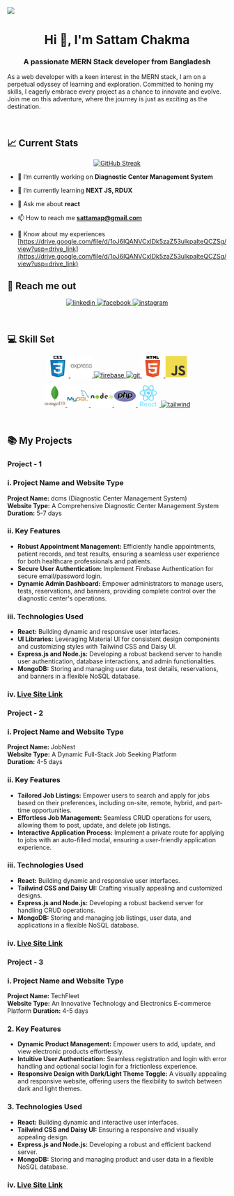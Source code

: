 <p>
<img src="https://github.com/sattamap/sattamap/blob/main/banner_image.png" />
</p>
<h1 align="center">Hi 👋, I'm Sattam Chakma</h1>
<h3 align="center">A passionate MERN Stack developer  from Bangladesh</h3>
<p align="left">As a web developer with a keen interest in the MERN stack, I am on a perpetual odyssey of learning and exploration. Committed to honing my skills, I eagerly embrace every project as a chance to innovate and evolve. Join me on this adventure, where the journey is just as exciting as the destination. </p>

<br />

## :chart_with_upwards_trend: Current Stats

<p align="center"><a href="https://git.io/streak-stats"><img src="https://github-readme-streak-stats.herokuapp.com?user=sattamap&theme=tokyonight" alt="GitHub Streak" /></a></p>


- 🔭 I’m currently working on **Diagnostic Center Management System**

- 🌱 I’m currently learning **NEXT JS, RDUX**

- 💬 Ask me about **react**

- 📫 How to reach me **sattamap@gmail.com**

- 📄 Know about my experiences [https://drive.google.com/file/d/1oJ6IQANVCxIDk5zaZ53ulkpalteQCZSg/view?usp=drive_link](https://drive.google.com/file/d/1oJ6IQANVCxIDk5zaZ53ulkpalteQCZSg/view?usp=drive_link)


## :link: Reach me out


<p align="center">
  <a href="https://www.linkedin.com/in/sattam-chakma-3ab64396/" target="_blank" rel="noreferrer">
    <img src="https://cdn.jsdelivr.net/npm/simple-icons@3.0.1/icons/linkedin.svg" alt="linkedin" height="40" style="margin-right: 20"/>
  </a>
  <a href="https://www.facebook.com/sattam.chakma" target="_blank" rel="noreferrer">
    <img src="https://cdn.jsdelivr.net/npm/simple-icons@3.0.1/icons/facebook.svg" alt="facebook" height="40" style="margin-right: 20"/>
  </a>
  <a href="https://www.instagram.com/sattamchakma/" target="_blank" rel="noreferrer">
    <img src="https://cdn.jsdelivr.net/npm/simple-icons@3.0.1/icons/instagram.svg" alt="instagram" height="40"/>
  </a>
</p>

<br />

## :computer: Skill Set

<p align="center">
  <a href="https://www.w3schools.com/css/" target="_blank" rel="noreferrer">
    <img src="https://raw.githubusercontent.com/devicons/devicon/master/icons/css3/css3-original-wordmark.svg" alt="css3" width="50" height="50" style="margin-right: 20"/>
  </a>
  <a href="https://expressjs.com" target="_blank" rel="noreferrer">
    <img src="https://raw.githubusercontent.com/devicons/devicon/master/icons/express/express-original-wordmark.svg" alt="express" width="50" height="50" style="margin-right: 20"/>
  </a>
  <a href="https://firebase.google.com/" target="_blank" rel="noreferrer">
    <img src="https://www.vectorlogo.zone/logos/firebase/firebase-icon.svg" alt="firebase" width="50" height="50" style="margin-right: 20"/>
  </a>
  <a href="https://git-scm.com/" target="_blank" rel="noreferrer">
    <img src="https://www.vectorlogo.zone/logos/git-scm/git-scm-icon.svg" alt="git" width="50" height="50" style="margin-right: 20"/>
  </a>
  <a href="https://www.w3.org/html/" target="_blank" rel="noreferrer">
    <img src="https://raw.githubusercontent.com/devicons/devicon/master/icons/html5/html5-original-wordmark.svg" alt="html5" width="50" height="50" style="margin-right: 20"/>
  </a>
  <a href="https://developer.mozilla.org/en-US/docs/Web/JavaScript" target="_blank" rel="noreferrer">
    <img src="https://raw.githubusercontent.com/devicons/devicon/master/icons/javascript/javascript-original.svg" alt="javascript" width="50" height="50" style="margin-right: 20"/>
  </a>
</p>
<p align="center">
  <a href="https://www.mongodb.com/" target="_blank" rel="noreferrer">
    <img src="https://raw.githubusercontent.com/devicons/devicon/master/icons/mongodb/mongodb-original-wordmark.svg" alt="mongodb" width="50" height="50" style="margin-right: 20"/>
  </a>
  <a href="https://www.mysql.com/" target="_blank" rel="noreferrer">
    <img src="https://raw.githubusercontent.com/devicons/devicon/master/icons/mysql/mysql-original-wordmark.svg" alt="mysql" width="50" height="50" style="margin-right: 20"/>
  </a>
  <a href="https://nodejs.org" target="_blank" rel="noreferrer">
    <img src="https://raw.githubusercontent.com/devicons/devicon/master/icons/nodejs/nodejs-original-wordmark.svg" alt="nodejs" width="50" height="50" style="margin-right: 20"/>
  </a>
  <a href="https://www.php.net" target="_blank" rel="noreferrer">
    <img src="https://raw.githubusercontent.com/devicons/devicon/master/icons/php/php-original.svg" alt="php" width="50" height="50" style="margin-right: 20"/>
  </a>
  <a href="https://reactjs.org/" target="_blank" rel="noreferrer">
    <img src="https://raw.githubusercontent.com/devicons/devicon/master/icons/react/react-original-wordmark.svg" alt="react" width="50" height="50" style="margin-right: 20"/>
  </a>
  <a href="https://tailwindcss.com/" target="_blank" rel="noreferrer">
    <img src="https://www.vectorlogo.zone/logos/tailwindcss/tailwindcss-icon.svg" alt="tailwind" width="50" height="50" style="margin-right: 20"/>
  </a>
</p>

</br>

## :books: My Projects
### Project - 1

### i. Project Name and Website Type
**Project Name:** dcms (Diagnostic Center Management System)  
**Website Type:** A Comprehensive Diagnostic Center Management System  
**Duration:** 5-7 days

### ii. Key Features
- **Robust Appointment Management:** Efficiently handle appointments, patient records, and test results, ensuring a seamless user experience for both healthcare professionals and patients.
- **Secure User Authentication:** Implement Firebase Authentication for secure email/password login.
- **Dynamic Admin Dashboard:** Empower administrators to manage users, tests, reservations, and banners, providing complete control over the diagnostic center's operations.

### iii. Technologies Used
- **React:** Building dynamic and responsive user interfaces.
- **UI Libraries:** Leveraging Material UI for consistent design components and customizing styles with Tailwind CSS and Daisy UI.
- **Express.js and Node.js:** Developing a robust backend server to handle user authentication, database interactions, and admin functionalities.
- **MongoDB:** Storing and managing user data, test details, reservations, and banners in a flexible NoSQL database.

### iv. [Live Site Link](https://dcms-52c0f.web.app)

### Project - 2

### i. Project Name and Website Type
**Project Name:** JobNest  
**Website Type:** A Dynamic Full-Stack Job Seeking Platform  
**Duration:** 4-5 days

### ii. Key Features
- **Tailored Job Listings:** Empower users to search and apply for jobs based on their preferences, including on-site, remote, hybrid, and part-time opportunities.
- **Effortless Job Management:** Seamless CRUD operations for users, allowing them to post, update, and delete job listings.
- **Interactive Application Process:** Implement a private route for applying to jobs with an auto-filled modal, ensuring a user-friendly application experience.

### iii. Technologies Used
- **React:** Building dynamic and responsive user interfaces.
- **Tailwind CSS and Daisy UI:** Crafting visually appealing and customized designs.
- **Express.js and Node.js:** Developing a robust backend server for handling CRUD operations.
- **MongoDB:** Storing and managing job listings, user data, and applications in a flexible NoSQL database.

### iv. [Live Site Link](https://job-nest-94803.web.app)


### Project - 3

### i. Project Name and Website Type
**Project Name:** TechFleet  
**Website Type:** An Innovative Technology and Electronics E-commerce Platform
**Duration:** 4-5 days

### 2. Key Features
- **Dynamic Product Management:** Empower users to add, update, and view electronic products effortlessly.
- **Intuitive User Authentication:** Seamless registration and login with error handling and optional social login for a frictionless experience.
- **Responsive Design with Dark/Light Theme Toggle:** A visually appealing and responsive website, offering users the flexibility to switch between dark and light themes.

### 3. Technologies Used
- **React:** Building dynamic and interactive user interfaces.
- **Tailwind CSS and Daisy UI:** Ensuring a responsive and visually appealing design.
- **Express.js and Node.js:** Developing a robust and efficient backend server.
- **MongoDB:** Storing and managing product and user data in a flexible NoSQL database.
### iv. [Live Site Link](https://tech-fleet-b7d86.web.app)






